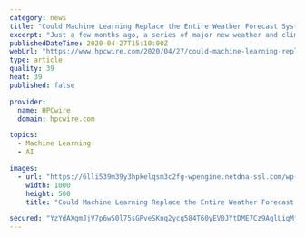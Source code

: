 ```yaml
---
category: news
title: "Could Machine Learning Replace the Entire Weather Forecast System?"
excerpt: "Just a few months ago, a series of major new weather and climate supercomputing investments were announced, including a £1.2 billion order for the world’s"
publishedDateTime: 2020-04-27T15:10:00Z
webUrl: "https://www.hpcwire.com/2020/04/27/could-machine-learning-replace-the-entire-weather-forecast-system/"
type: article
quality: 39
heat: 39
published: false

provider:
  name: HPCwire
  domain: hpcwire.com

topics:
  - Machine Learning
  - AI

images:
  - url: "https://6lli539m39y3hpkelqsm3c2fg-wpengine.netdna-ssl.com/wp-content/uploads/2020/04/shutterstock_satellite_weather_europe.jpg"
    width: 1000
    height: 500
    title: "Could Machine Learning Replace the Entire Weather Forecast System?"

secured: "YzYdAXgmJjV7p6wS0l75sGPveSKnq2ycg584T60yEV0JYtDME7Cz9AqlLiqMjuPaQw7kGj9O8tTs661ne8LtM58jmkqQvqYY6HqF9k6VmHJyV7MaI13vM0hr3+iimUL/csuywmly6IsrOK8uiile+TpkWSqegO+JZGcmQDEeoC9Yk6COU/V3TXf383am4NXgUiLSTUDTi99ZHGkVsTA7xBacUOzTQquJeB3V3b81EQUv8xrcgnqdwJprUORGg/T27eA+4PBqiR6IBn/Icg/6AICIb8Kvm1Aex1LqrnPhnolHVqS1QTZa0zfGjyTIsfqKT2wvM+D9uoefuzKAO20+WAkZodbqptCcIU9WromJDPAocGrEFcft+EvU1xZDB8SBrU7etkFlwKViKBWVPUaJYzJWNyzxgnwB6s70reAP85WAQxwEJRcfAFpfJEjqAdEggeXRJgXsYQIgyUKvQb1+oGHzrooLxWvl4Cp7PrK9Y0s=;zvJQ8Xk4Z0cJuUlGL2puBQ=="
---
```


